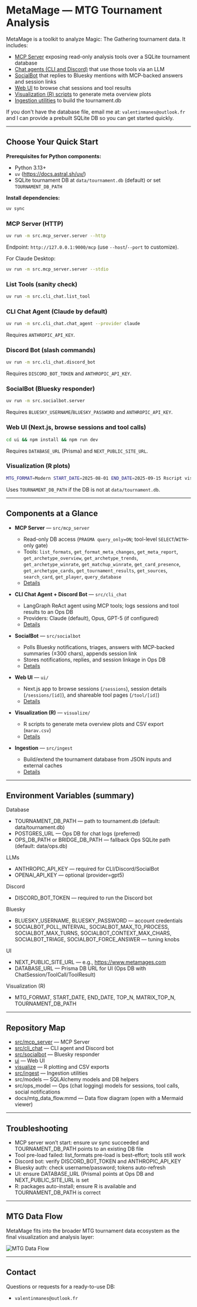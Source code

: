 # MetaMage — MTG Tournament Analysis

MetaMage is a toolkit to analyze Magic: The Gathering tournament data. It includes:
- [MCP Server](src/mcp_server/README.md) exposing read-only analysis tools over a SQLite tournament database
- [Chat agents (CLI and Discord)](src/cli_chat/README.md) that use those tools via an LLM
- [SocialBot](src/socialbot/README.md) that replies to Bluesky mentions with MCP-backed answers and session links
- [Web UI](ui/README.md) to browse chat sessions and tool results
- [Visualization (R) scripts](visualize/README.md) to generate meta overview plots
- [Ingestion utilities](src/ingest/README.md) to build the tournament.db

If you don't have the database file, email me at: `valentinmanes@outlook.fr` and I can provide a prebuilt SQLite DB so you can get started quickly.

---

## Choose Your Quick Start

**Prerequisites for Python components:**
- Python 3.13+
- `uv` (https://docs.astral.sh/uv/)
- SQLite tournament DB at `data/tournament.db` (default) or set `TOURNAMENT_DB_PATH`

**Install dependencies:**
```bash
uv sync
```

### MCP Server (HTTP)

```bash
uv run -m src.mcp_server.server --http
```
Endpoint: `http://127.0.0.1:9000/mcp` (use `--host`/`--port` to customize).

For Claude Desktop:
```bash
uv run -m src.mcp_server.server --stdio
```

### List Tools (sanity check)
```bash
uv run -m src.cli_chat.list_tool
```

### CLI Chat Agent (Claude by default)

```bash
uv run -m src.cli_chat.chat_agent --provider claude
```
Requires `ANTHROPIC_API_KEY`.

### Discord Bot (slash commands)

```bash
uv run -m src.cli_chat.discord_bot
```
Requires `DISCORD_BOT_TOKEN` and `ANTHROPIC_API_KEY`.

### SocialBot (Bluesky responder)

```bash
uv run -m src.socialbot.server
```
Requires `BLUESKY_USERNAME`/`BLUESKY_PASSWORD` and `ANTHROPIC_API_KEY`.

### Web UI (Next.js, browse sessions and tool calls)

```bash
cd ui && npm install && npm run dev
```
Requires `DATABASE_URL` (Prisma) and `NEXT_PUBLIC_SITE_URL`.

### Visualization (R plots)

```bash
MTG_FORMAT=Modern START_DATE=2025-08-01 END_DATE=2025-09-15 Rscript visualize/run.R
```
Uses `TOURNAMENT_DB_PATH` if the DB is not at `data/tournament.db`.

---

## Components at a Glance

- **MCP Server** — `src/mcp_server`
  - Read-only DB access (`PRAGMA query_only=ON`; tool-level `SELECT`/`WITH`-only gate)
  - Tools: `list_formats`, `get_format_meta_changes`, `get_meta_report`, `get_archetype_overview`, `get_archetype_trends`, `get_archetype_winrate`, `get_matchup_winrate`, `get_card_presence`, `get_archetype_cards`, `get_tournament_results`, `get_sources`, `search_card`, `get_player`, `query_database`
  - [Details](src/mcp_server/README.md)

- **CLI Chat Agent + Discord Bot** — `src/cli_chat`
  - LangGraph ReAct agent using MCP tools; logs sessions and tool results to an Ops DB
  - Providers: Claude (default), Opus, GPT-5 (if configured)
  - [Details](src/cli_chat/README.md)

- **SocialBot** — `src/socialbot`
  - Polls Bluesky notifications, triages, answers with MCP-backed summaries (≤300 chars), appends session link
  - Stores notifications, replies, and session linkage in Ops DB
  - [Details](src/socialbot/README.md)

- **Web UI** — `ui/`
  - Next.js app to browse sessions (`/sessions`), session details (`/sessions/[id]`), and shareable tool pages (`/tool/[id]`)
  - [Details](ui/README.md)

- **Visualization (R)** — `visualize/`
  - R scripts to generate meta overview plots and CSV export (`marav.csv`)
  - [Details](visualize/README.md)

- **Ingestion** — `src/ingest`
  - Build/extend the tournament database from JSON inputs and external caches
  - [Details](src/ingest/README.md)

---

## Environment Variables (summary)

Database
- TOURNAMENT_DB_PATH — path to tournament.db (default: data/tournament.db)
- POSTGRES_URL — Ops DB for chat logs (preferred)
- OPS_DB_PATH or BRIDGE_DB_PATH — fallback Ops SQLite path (default: data/ops.db)

LLMs
- ANTHROPIC_API_KEY — required for CLI/Discord/SocialBot
- OPENAI_API_KEY — optional (provider=gpt5)

Discord
- DISCORD_BOT_TOKEN — required to run the Discord bot

Bluesky
- BLUESKY_USERNAME, BLUESKY_PASSWORD — account credentials
- SOCIALBOT_POLL_INTERVAL, SOCIALBOT_MAX_TO_PROCESS, SOCIALBOT_MAX_TURNS, SOCIALBOT_CONTEXT_MAX_CHARS, SOCIALBOT_TRIAGE, SOCIALBOT_FORCE_ANSWER — tuning knobs

UI
- NEXT_PUBLIC_SITE_URL — e.g., https://www.metamages.com
- DATABASE_URL — Prisma DB URL for UI (Ops DB with ChatSession/ToolCall/ToolResult)

Visualization (R)
- MTG_FORMAT, START_DATE, END_DATE, TOP_N, MATRIX_TOP_N, TOURNAMENT_DB_PATH

---

## Repository Map

- [src/mcp_server](src/mcp_server/README.md) — MCP Server
- [src/cli_chat](src/cli_chat/README.md) — CLI agent and Discord bot
- [src/socialbot](src/socialbot/README.md) — Bluesky responder
- [ui](ui/README.md) — Web UI
- [visualize](visualize/README.md) — R plotting and CSV exports
- [src/ingest](src/ingest/README.md) — Ingestion utilities
- src/models — SQLAlchemy models and DB helpers
- src/ops_model — Ops (chat logging) models for sessions, tool calls, social notifications
- docs/mtg_data_flow.mmd — Data flow diagram (open with a Mermaid viewer)

---

## Troubleshooting

- MCP server won’t start: ensure uv sync succeeded and TOURNAMENT_DB_PATH points to an existing DB file
- Tool pre-load failed: list_formats pre-load is best-effort; tools still work
- Discord bot: verify DISCORD_BOT_TOKEN and ANTHROPIC_API_KEY
- Bluesky auth: check username/password; tokens auto-refresh
- UI: ensure DATABASE_URL (Prisma) points at Ops DB and NEXT_PUBLIC_SITE_URL is set
- R: packages auto-install; ensure R is available and TOURNAMENT_DB_PATH is correct

---

## MTG Data Flow

MetaMage fits into the broader MTG tournament data ecosystem as the final visualization and analysis layer:

![MTG Data Flow](docs/mtg_data_flow.svg)

---

## Contact

Questions or requests for a ready-to-use DB:
- `valentinmanes@outlook.fr`
